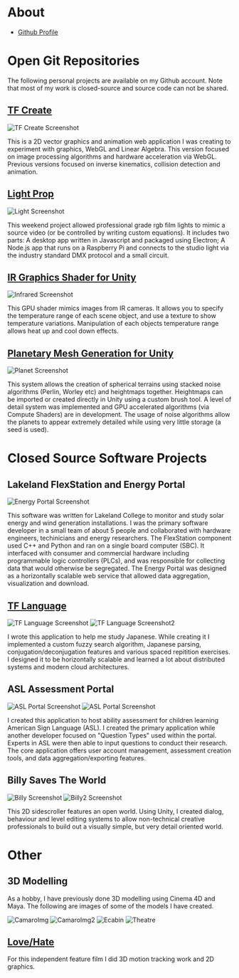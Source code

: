 
# About

* [Github Profile](https://github.com/tjbaron)

# Open Git Repositories

The following personal projects are available on my Github account. Note that most of my work is closed-source and source code can not be shared.

## [TF Create](https://github.com/tjbaron/TF-Create)

![TF Create Screenshot](https://raw.githubusercontent.com/tjbaron/tjbaron.github.io/master/img/tfcreate.jpg)

This is a 2D vector graphics and animation web application I was creating to experiment with graphics, WebGL and Linear Algebra. This version focused on image processing algorithms and hardware acceleration via WebGL. Previous versions focused on inverse kinematics, collision detection and animation.

## [Light Prop](https://github.com/tjbaron/PropLight)

![Light Screenshot](https://raw.githubusercontent.com/tjbaron/tjbaron.github.io/master/img/lightprop.jpg)

This weekend project allowed professional grade rgb film lights to mimic a source video (or be controlled by writing custom equations). It includes two parts: A desktop app written in Javascript and packaged using Electron; A Node.js app that runs on a Raspberry Pi and connects to the studio light via the industry standard DMX protocol and a small circuit.

## [IR Graphics Shader for Unity](https://github.com/tjbaron/UnityInfrared)

![Infrared Screenshot](https://raw.githubusercontent.com/tjbaron/tjbaron.github.io/master/img/ir.jpg)

This GPU shader mimics images from IR cameras. It allows you to specify the temperature range of each scene object, and use a texture to show temperature variations. Manipulation of each objects temperature range allows heat up and cool down effects.

## [Planetary Mesh Generation for Unity](https://github.com/tjbaron/UnityTerrain)

![Planet Screenshot](https://raw.githubusercontent.com/tjbaron/tjbaron.github.io/master/img/planet.jpg)

This system allows the creation of spherical terrains using stacked noise algorithms (Perlin, Worley etc) and heightmaps together. Heightmaps can be imported or created directly in Unity using a custom brush tool. A level of detail system was implemented and GPU accelerated algorithms (via Compute Shaders) are in development. The usage of noise algorithms allow the planets to appear extremely detailed while using very little storage (a seed is used).

# Closed Source Software Projects

## Lakeland FlexStation and Energy Portal
![Energy Portal Screenshot](https://raw.githubusercontent.com/tjbaron/tjbaron.github.io/master/img/flex.jpg)

This software was written for Lakeland College to monitor and study solar energy and wind generation installations. I was the primary software developer in a small team of about 5 people and collaborated with hardware engineers, techinicians and energy researchers. The FlexStation component used C++ and Python and ran on a single board computer (SBC). It interfaced with consumer and commercial hardware including programmable logic controllers (PLCs), and was responsible for collecting data that would otherwise be segregated. The Energy Portal was designed as a horizontally scalable web service that allowed data aggregation, visualization and download.

## [TF Language](https://tflanguage.com)

![TF Language Screenshot](https://raw.githubusercontent.com/tjbaron/tjbaron.github.io/master/img/tflang1.jpg)
![TF Language Screenshot2](https://raw.githubusercontent.com/tjbaron/tjbaron.github.io/master/img/tflang2.jpg)

I wrote this application to help me study Japanese. While creating it I implemented a custom fuzzy search algorithm, Japanese parsing, conjugation/deconjugation features and various spaced repitition exercises. I designed it to be horizontally scalable and learned a lot about distributed systems and modern cloud architectures.

## ASL Assessment Portal

![ASL Portal Screenshot](https://raw.githubusercontent.com/tjbaron/tjbaron.github.io/master/img/assess.png)
![ASL Portal Screenshot](https://raw.githubusercontent.com/tjbaron/tjbaron.github.io/master/img/question.jpg)

I created this application to host ability assessment for children learning American Sign Language (ASL). I created the primary application while another developer focused on "Question Types" used within the portal. Experts in ASL were then able to input questions to conduct their research. The core application offers user account management, assessment creation tools, and data aggregation/exporting features.

## Billy Saves The World

![Billy Screenshot](https://raw.githubusercontent.com/tjbaron/tjbaron.github.io/master/img/billy.jpg)
![Billy2 Screenshot](https://raw.githubusercontent.com/tjbaron/tjbaron.github.io/master/img/billy2.jpg)

This 2D sidescroller features an open world. Using Unity, I created dialog, behaviour and level editing systems to allow non-technical creative professionals to build out a visually simple, but very detail oriented world.

# Other

## 3D Modelling

As a hobby, I have previously done 3D modelling using Cinema 4D and Maya. The following are images of some of the models I have created.

![CamaroImg](https://raw.githubusercontent.com/tjbaron/tjbaron.github.io/master/img/camarofront.jpg)
![CamaroImg2](https://raw.githubusercontent.com/tjbaron/tjbaron.github.io/master/img/camaroback.jpg)
![Ecabin](https://raw.githubusercontent.com/tjbaron/tjbaron.github.io/master/img/ecabin.jpg)
![Theatre](https://raw.githubusercontent.com/tjbaron/tjbaron.github.io/master/img/theatre.jpg)

## [Love/Hate](http://www.imdb.com/title/tt1950252/)

For this independent feature film I did 3D motion tracking work and 2D graphics.
